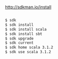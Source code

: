 http://sdkman.io/install

```sh

$ sdk
$ sdk install
$ sdk install scala
$ sdk install sbt
$ sdk upgrade
$ sdk current
$ sdk home scala 3.1.2
$ sdk use scala 3.1.2
```
